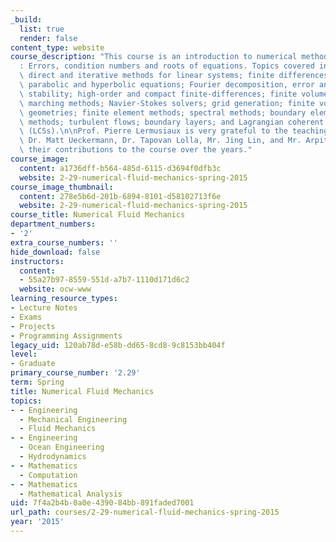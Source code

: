 ```yaml
---
_build:
  list: true
  render: false
content_type: website
course_description: "This course is an introduction to numerical methods and MATLAB\xAE\
  : Errors, condition numbers and roots of equations. Topics covered include Navier-Stokes;\
  \ direct and iterative methods for linear systems; finite differences for elliptic,\
  \ parabolic and hyperbolic equations; Fourier decomposition, error analysis and\
  \ stability; high-order and compact finite-differences; finite volume methods; time\
  \ marching methods; Navier-Stokes solvers; grid generation; finite volumes on complex\
  \ geometries; finite element methods; spectral methods; boundary element and panel\
  \ methods; turbulent flows; boundary layers; and Lagrangian coherent structures\
  \ (LCSs).\n\nProf. Pierre Lermusiaux is very grateful to the teaching assistants\
  \ Dr. Matt Ueckermann, Dr. Tapovan Lolla, Mr. Jing Lin, and Mr. Arpit Agarwal for\
  \ their contributions to the course over the years."
course_image:
  content: a1736dff-b564-485d-6115-d3694f0dfb3c
  website: 2-29-numerical-fluid-mechanics-spring-2015
course_image_thumbnail:
  content: 278e5b6d-201b-6894-8101-d58102713f6e
  website: 2-29-numerical-fluid-mechanics-spring-2015
course_title: Numerical Fluid Mechanics
department_numbers:
- '2'
extra_course_numbers: ''
hide_download: false
instructors:
  content:
  - 55a27b97-8559-551d-a7b7-1110d171d6c2
  website: ocw-www
learning_resource_types:
- Lecture Notes
- Exams
- Projects
- Programming Assignments
legacy_uid: 120ab78d-e58b-dd65-8cd8-9c8153bb404f
level:
- Graduate
primary_course_number: '2.29'
term: Spring
title: Numerical Fluid Mechanics
topics:
- - Engineering
  - Mechanical Engineering
  - Fluid Mechanics
- - Engineering
  - Ocean Engineering
  - Hydrodynamics
- - Mathematics
  - Computation
- - Mathematics
  - Mathematical Analysis
uid: 7f4a2b4b-0a0e-4390-84bb-891faded7001
url_path: courses/2-29-numerical-fluid-mechanics-spring-2015
year: '2015'
---
```

